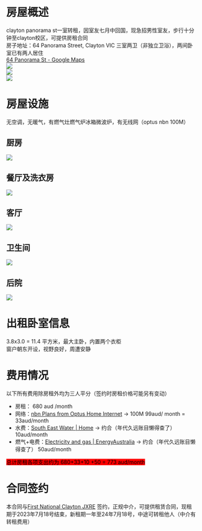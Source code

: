 # 房屋概述 
clayton panorama st一室转租，因室友七月中回国，现急招男性室友，步行十分钟至clayton校区，可提供房租合同  
房子地址：64 Panorama Street, Clayton VIC 
三室两卫（非独立卫浴），两间卧室已有两人居住  
[64 Panorama St - Google Maps](https://www.google.com/maps/place/64+Panorama+St,+Clayton+VIC+3168/@-37.9223377,145.1268442,17z/data=!3m1!4b1!4m6!3m5!1s0x6ad66ad6fe0b1569:0x7d4397960003551b!8m2!3d-37.9223377!4d145.1294191!16s%2Fg%2F11c13zphnn?entry=ttu)  
![](img/house-20230625-3.png)  
![](img/house-20230625-2.png)  
![](img/house-20230625-6.png)
# 房屋设施  
无空调，无暖气，有燃气灶燃气炉冰箱微波炉，有无线网（optus nbn 100M）  
## 厨房
![](img/house-20230625-4.png)
## 餐厅及洗衣房
![](img/house-20230625-7.png)
## 客厅 
![](img/house-20230625-5.png)
## 卫生间 
![](img/house-20230625-8.png)
## 后院  
![](img/house-20230625-9.png)

# 出租卧室信息  

3.8x3.0 = 11.4 平方米，最大主卧，内置两个衣柜  
窗户朝东开设，视野良好，周遭安静  

# 费用情况
以下所有费用除房租外均为三人平分（签约时房租价格可能另有变动）  
+ 房租： 680 aud /month  
+ 网络：[nbn Plans from Optus Home Internet](https://www.optus.com.au/broadband-nbn/home-broadband/plans/shop?gclid=Cj0KCQjwy9-kBhCHARIsAHpBjHjyTEX0OzfNN0oY_vgrK2oJrEiDPNSdvYBx2fMZv_eUQDr-PV8TQukaAiqBEALw_wcB&gclsrc=aw.ds#byomodem&ca_chid=2003387&ca_source=gaw&ca_ace=&ca_nw=g&ca_dev=c&ca_pl=&ca_pos=&ca_agid=96899273493&ca_caid=9528466201&ca_adid=659944383039&ca_kwt=optus%20nbn&ca_mt=e&ca_fid=&ca_tid=kwd-307196086473&ca_lp=9071449&ca_li=&ca_devm=&ca_plt=&ca_sadt=&ca_smid=&ca_spc=&ca_spid=&ca_sco=&ca_sla=&ca_sptid=&ca_ssc=) -> 100M 99aud/ month = 33aud/month   
+ 水费：[South East Water | Home](https://southeastwater.com.au/) -> 约合（年代久远账目懒得查了） 10aud/month   
+ 燃气+电费：[Electricity and gas | EnergyAustralia](https://www.energyaustralia.com.au/home/electricity-and-gas)  -> 约合（年代久远账目懒得查了） 50aud/month    

<mark style="background: #ff0000;">总计房租各项支出约为 680+33+10 +50 = 773 aud/month</mark>

# 合同签约
本合同与[First National Clayton JXRE](https://fncjxre.com.au/) 签约，正规中介，可提供租赁合同，现租期于2023年7月18号结束，新租期一年至24年7月18号，中途可转租他人（中介有转租费用）



